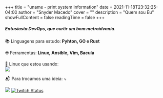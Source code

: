 +++
title = "uname - print system information"
date =  2021-11-18T23:32:25-04:00
author = "Snyder Macedo"
cover = ""
description = "Quem sou Eu"
showFullContent = false
readingTime = false
+++

##### Entusiasta DevOps, que curtir um bom metroidvania.

📚 Linguagens para estudo: **Pyhton, GO e Rust**

☢️ Ferramentas: **Linux, Ansible, Vim, Bacula**

🐧 Linux que estou usando: </br>
<img src="https://img.shields.io/badge/manjaro-35BF5C?style=for-the-badge&logo=manjaro&logoColor=white">

📬 Para trocamos uma ideia: ⤵️

<a href="mailto:snydermacedo@gmail.com" alt="Gmail">
<img src="https://img.shields.io/badge/-Gmail-FF0000?style=flat-square&labelColor=FF0000&logo=gmail&logoColor=white&link=mailto:snydermacedo@gmail.com" /></a>
  
<a href="#" alt="Twitch">
<img alt="Twitch Status" src="https://img.shields.io/twitch/status/snydermacedo?style=social"></a>
